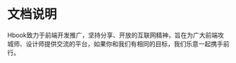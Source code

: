 文档说明
====================
Hbook致力于前端开发推广，坚持分享、开放的互联网精神，旨在为广大前端攻城师、设计师提供交流的平台，如果你和我们有相同的目标，我们乐意一起携手前行。

